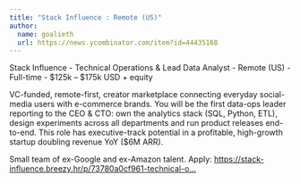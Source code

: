 ```yaml
---
title: "Stack Influence : Remote (US)"
author:
  name: goalieth
  url: https://news.ycombinator.com/item?id=44435168
---
```

Stack Influence - Technical Operations &amp; Lead Data Analyst - Remote (US) - Full-time - $125k – $175k USD + equity

VC-funded, remote-first, creator marketplace connecting everyday social-media users with e-commerce brands. You will be the first data-ops leader reporting to the CEO &amp; CTO: own the analytics stack (SQL, Python, ETL), design experiments across all departments and run product releases end-to-end. This role has executive-track potential in a profitable, high-growth startup doubling revenue YoY ($6M ARR).

Small team of ex-Google and ex-Amazon talent. Apply: <a href="https:&#x2F;&#x2F;stack-influence.breezy.hr&#x2F;p&#x2F;73780a0cf961-technical-operations-and-lead-data-analyst-remote" rel="nofollow">https:&#x2F;&#x2F;stack-influence.breezy.hr&#x2F;p&#x2F;73780a0cf961-technical-o...</a>
<JobApplication />
